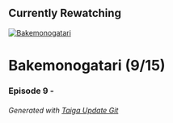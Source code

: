 ﻿
## Currently Rewatching

[![Bakemonogatari](https://s4.anilist.co/file/anilistcdn/media/anime/cover/medium/bx5081-YpAE43HLQKqz.png)](https://anilist.co/anime/5081)

# Bakemonogatari (9/15)

### Episode 9 - 

###### *Generated with [Taiga Update Git](https://github.com/nike4613/taiga-update-git)*